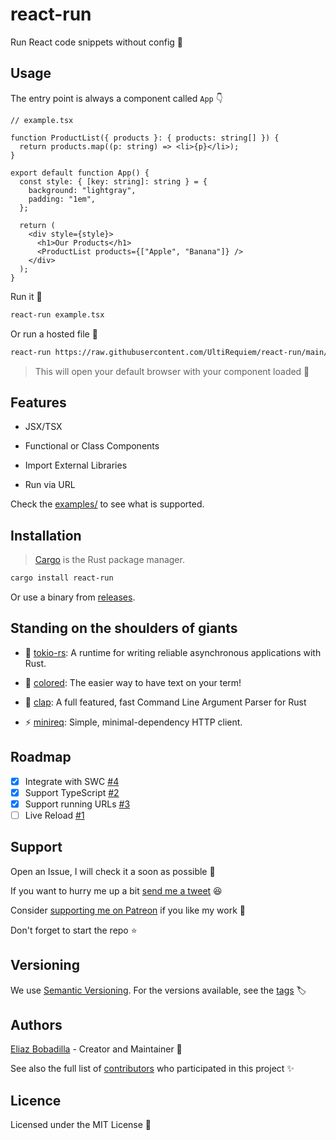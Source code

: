 # react-run

Run React code snippets without config 🚀

## Usage

The entry point is always a component called `App` 👇

```tsx
// example.tsx

function ProductList({ products }: { products: string[] }) {
  return products.map((p: string) => <li>{p}</li>);
}

export default function App() {
  const style: { [key: string]: string } = {
    background: "lightgray",
    padding: "1em",
  };

  return (
    <div style={style}>
      <h1>Our Products</h1>
      <ProductList products={["Apple", "Banana"]} />
    </div>
  );
}
```

Run it 🏃

```sh
react-run example.tsx
```

Or run a hosted file 🤖

```sh
react-run https://raw.githubusercontent.com/UltiRequiem/react-run/main/examples/typescript.tsx
```

> This will open your default browser with your component loaded 🤯

## Features

- JSX/TSX

- Functional or Class Components

- Import External Libraries

- Run via URL

Check the [examples/](./examples) to see what is supported.

## Installation

> [Cargo](https://doc.rust-lang.org/cargo) is the Rust package manager.

```sh
cargo install react-run
```

Or use a binary from
[releases](https://github.com/UltiRequiem/react-run/releases/latest).

## Standing on the shoulders of giants

- 🗼 [tokio-rs](https://github.com/tokio-rs/tokio): A runtime for writing
  reliable asynchronous applications with Rust.

- 🤗 [colored](https://github.com/mackwic/colored): The easier way to have text
  on your term!

- 👏 [clap](https://github.com/clap-rs/clap): A full featured, fast Command Line
  Argument Parser for Rust

- ⚡ [minireq](https://github.com/neonmoe/minreq): Simple, minimal-dependency
  HTTP client.

## Roadmap

- [x] Integrate with SWC [#4](https://github.com/UltiRequiem/react-run/issues/4)
- [x] Support TypeScript [#2](https://github.com/UltiRequiem/react-run/issues/2)
- [x] Support running URLs
      [#3](https://github.com/UltiRequiem/react-run/issues/3)
- [ ] Live Reload [#1](https://github.com/UltiRequiem/react-run/issues/1)

## Support

Open an Issue, I will check it a soon as possible 👀

If you want to hurry me up a bit
[send me a tweet](https://twitter.com/UltiRequiem) 😆

Consider [supporting me on Patreon](https://patreon.com/UltiRequiem) if you like
my work 🙏

Don't forget to start the repo ⭐

## Versioning

We use [Semantic Versioning](http://semver.org). For the versions available, see
the [tags](https://github.com/UltiRequiem/react-run/tags) 🏷️

## Authors

[Eliaz Bobadilla](https://ultirequiem.com) - Creator and Maintainer 💪

See also the full list of
[contributors](https://github.com/UltiRequiem/react-run/contributors) who
participated in this project ✨

## Licence

Licensed under the MIT License 📄
